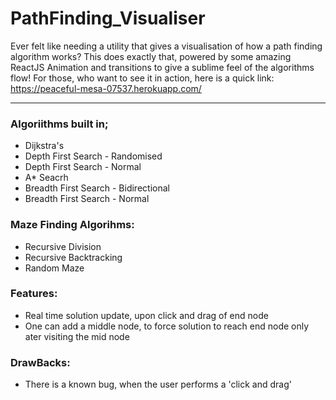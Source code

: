 # PathFinding_Visualiser
Ever felt like needing a utility that gives a visualisation of how a path finding algorithm works? This does exactly that, powered by some amazing ReactJS Animation and transitions to give a sublime feel of the algorithms flow! 
For those, who want to see it in action, here is a quick link: https://peaceful-mesa-07537.herokuapp.com/

----------
### Algoriithms built in;
* Dijkstra's
* Depth First Search - Randomised
* Depth First Search - Normal
* A* Seacrh
* Breadth First Search - Bidirectional
* Breadth First Search - Normal

### Maze Finding Algorihms:
* Recursive Division
* Recursive Backtracking
* Random Maze

### Features:
* Real time solution update, upon click and drag of end node
* One can add a middle node, to force solution to reach end node only ater visiting the mid node


### DrawBacks:
* There is a known bug, when the user performs a 'click and drag'
